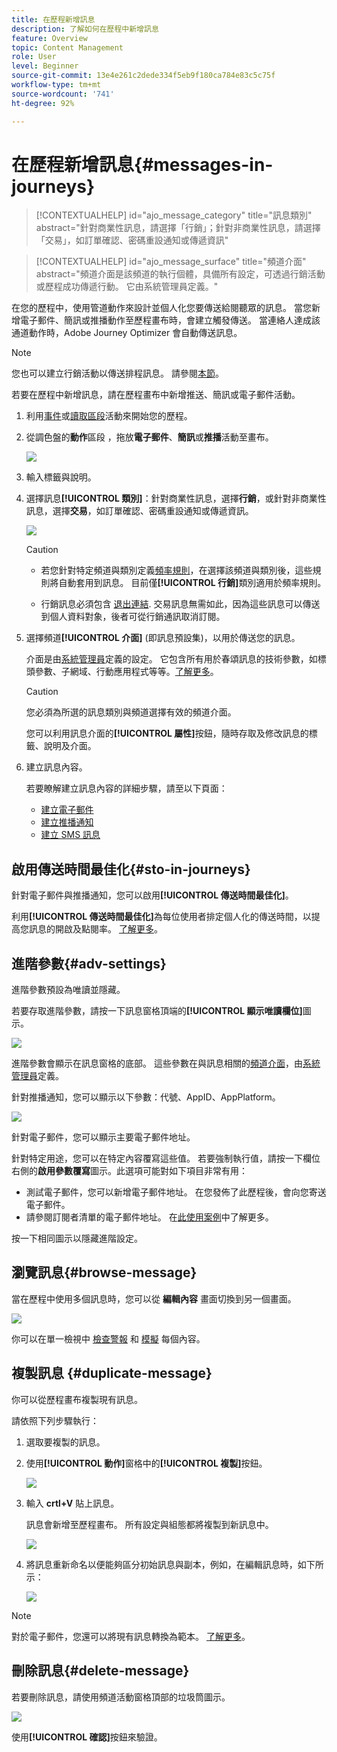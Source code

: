 ```yaml
---
title: 在歷程新增訊息
description: 了解如何在歷程中新增訊息
feature: Overview
topic: Content Management
role: User
level: Beginner
source-git-commit: 13e4e261c2dede334f5eb9f180ca784e83c5c75f
workflow-type: tm+mt
source-wordcount: '741'
ht-degree: 92%

---
```



# 在歷程新增訊息{#messages-in-journeys}

>[!CONTEXTUALHELP]
>id="ajo_message_category"
>title="訊息類別"
>abstract="針對商業性訊息，請選擇「行銷」；針對非商業性訊息，請選擇「交易」，如訂單確認、密碼重設通知或傳遞資訊"

>[!CONTEXTUALHELP]
>id="ajo_message_surface"
>title="頻道介面"
>abstract="頻道介面是該頻道的執行個體，具備所有設定，可透過行銷活動或歷程成功傳遞行動。 它由系統管理員定義。"

在您的歷程中，使用管道動作來設計並個人化您要傳送給閱聽眾的訊息。 當您新增電子郵件、簡訊或推播動作至歷程畫布時，會建立觸發傳送。 當連絡人達成該通道動作時，Adobe Journey Optimizer 會自動傳送訊息。


>[!NOTE]
>您也可以建立行銷活動以傳送排程訊息。 請參閱[本節](../campaigns/get-started-with-campaigns.md)。


若要在歷程中新增訊息，請在歷程畫布中新增推送、簡訊或電子郵件活動。

1. 利用[事件](../building-journeys/general-events.md)或[讀取區段](../building-journeys/read-segment.md)活動來開始您的歷程。

1. 從調色盤的&#x200B;**動作**&#x200B;區段 ，拖放&#x200B;**電子郵件**、**簡訊**&#x200B;或&#x200B;**推播**&#x200B;活動至畫布。

   ![](assets/add-a-message.png)

1. 輸入標籤與說明。

1. 選擇訊息&#x200B;**[!UICONTROL 類別]**：針對商業性訊息，選擇&#x200B;**行銷**，或針對非商業性訊息，選擇&#x200B;**交易**，如訂單確認、密碼重設通知或傳遞資訊。

   ![](assets/inline-message-category.png)

   >[!CAUTION]
   >
   >* 若您針對特定頻道與類別定義[頻率規則](../configuration/frequency-rules.md)，在選擇該頻道與類別後，這些規則將自動套用到訊息。 目前僅&#x200B;**[!UICONTROL 行銷]**&#x200B;類別適用於頻率規則。
   >
   >* 行銷訊息必須包含 [退出連結](../messages/consent.md#opt-out-management). 交易訊息無需如此，因為這些訊息可以傳送到個人資料對象，後者可從行銷通訊取消訂閱。


1. 選擇頻道&#x200B;**[!UICONTROL 介面]** (即訊息預設集)，以用於傳送您的訊息。

   介面是由[系統管理員](../start/path/administrator.md)定義的設定。 它包含所有用於春頌訊息的技術參數，如標頭參數、子網域、行動應用程式等等。[了解更多](../configuration/channel-surfaces.md)。

   >[!CAUTION]
   >
   >您必須為所選的訊息類別與頻道選擇有效的頻道介面。

   您可以利用訊息介面的&#x200B;**[!UICONTROL 屬性]**&#x200B;按鈕，隨時存取及修改訊息的標籤、說明及介面。

1. 建立訊息內容。

   若要瞭解建立訊息內容的詳細步驟，請至以下頁面：

   * [建立電子郵件](create-email.md)
   * [建立推播通知](create-push.md)
   * [建立 SMS 訊息](create-sms.md)

## 啟用傳送時間最佳化{#sto-in-journeys}

針對電子郵件與推播通知，您可以啟用&#x200B;**[!UICONTROL 傳送時間最佳化]**。

利用&#x200B;**[!UICONTROL 傳送時間最佳化]**&#x200B;為每位使用者排定個人化的傳送時間，以提高您訊息的開啟及點閱率。 [了解更多](../messages/send-time-optimization.md)。

## 進階參數{#adv-settings}

進階參數預設為唯讀並隱藏。

若要存取進階參數，請按一下訊息窗格頂端的&#x200B;**[!UICONTROL 顯示唯讀欄位]**&#x200B;圖示。

![](assets/show-read-only.png)

進階參數會顯示在訊息窗格的底部。 這些參數在與訊息相關的[頻道介面](../configuration/channel-surfaces.md)，由[系統管理員](../start/path/administrator.md)定義。

針對推播通知，您可以顯示以下參數：代號、AppID、AppPlatform。

![](assets/push-adv-parameters.png)

針對電子郵件，您可以顯示主要電子郵件地址。

針對特定用途，您可以在特定內容覆寫這些值。 若要強制執行值，請按一下欄位右側的&#x200B;**啟用參數覆寫**&#x200B;圖示。此選項可能對如下項目非常有用：

* 測試電子郵件，您可以新增電子郵件地址。 在您發佈了此歷程後，會向您寄送電子郵件。
* 請參閱訂閱者清單的電子郵件地址。 在[此使用案例](../building-journeys/message-to-subscribers-uc.md)中了解更多。

按一下相同圖示以隱藏進階設定。

## 瀏覽訊息{#browse-message}

當在歷程中使用多個訊息時，您可以從 **編輯內容** 畫面切換到另一個畫面。

![](assets/inline-messages-multi-content.png)

你可以在單一檢視中 [檢查警報](alerts.md) 和 [模擬](../design/preview.md) 每個內容。

## 複製訊息 {#duplicate-message}

你可以從歷程畫布複製現有訊息。

請依照下列步驟執行：

1. 選取要複製的訊息。

1. 使用&#x200B;**[!UICONTROL 動作]**&#x200B;窗格中的&#x200B;**[!UICONTROL 複製]**&#x200B;按鈕。

   ![](assets/message-duplicate.png)

1. 輸入 **crtl+V** 貼上訊息。

   訊息會新增至歷程畫布。 所有設定與組態都將複製到新訊息中。

   ![](assets/message-duplicated.png)

1. 將訊息重新命名以便能夠區分初始訊息與副本，例如，在編輯訊息時，如下所示：

   ![](assets/multi-message.png)


>[!NOTE]
>
>對於電子郵件，您還可以將現有訊息轉換為範本。 [了解更多](../design/email-templates.md)。

## 刪除訊息{#delete-message}

若要刪除訊息，請使用頻道活動窗格頂部的垃圾筒圖示。

![](assets/delete-message.png)

使用&#x200B;**[!UICONTROL 確認]**&#x200B;按鈕來驗證。
